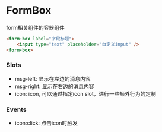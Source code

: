 FormBox
==============
form相关组件的容器组件

```html
<form-box label="字段标题">
    <input type="text" placeholder="自定义input" />
<form-box>
```

### Slots

* msg-left: 显示在左边的消息内容
* msg-right: 显示在右边的消息内容 
* icon: icon, 可以通过指定icon slot，进行一些额外行为的定制

### Events

* icon:click: 点击icon时触发
